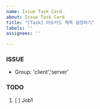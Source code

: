 ```yaml
---
name: Issue Task Card
about: Issue Task Card
title: "[Task] 이슈카드 제목 설정하기"
labels: ''
assignees: ''

---
```


###  ISSUE
- Group: 'client','server'

### TODO
1. [ ] Job1
